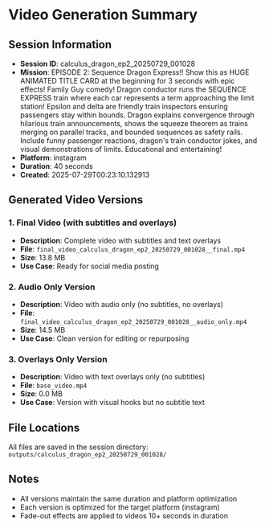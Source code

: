 # Video Generation Summary

## Session Information
- **Session ID**: calculus_dragon_ep2_20250729_001028
- **Mission**: EPISODE 2: Sequence Dragon Express!! Show this as HUGE ANIMATED TITLE CARD at the beginning for 3 seconds with epic effects! Family Guy comedy! Dragon conductor runs the SEQUENCE EXPRESS train where each car represents a term approaching the limit station! Epsilon and delta are friendly train inspectors ensuring passengers stay within bounds. Dragon explains convergence through hilarious train announcements, shows the squeeze theorem as trains merging on parallel tracks, and bounded sequences as safety rails. Include funny passenger reactions, dragon's train conductor jokes, and visual demonstrations of limits. Educational and entertaining!
- **Platform**: instagram
- **Duration**: 40 seconds
- **Created**: 2025-07-29T00:23:10.132913

## Generated Video Versions

### 1. Final Video (with subtitles and overlays)
- **Description**: Complete video with subtitles and text overlays
- **File**: `final_video_calculus_dragon_ep2_20250729_001028__final.mp4`
- **Size**: 13.8 MB
- **Use Case**: Ready for social media posting

### 2. Audio Only Version
- **Description**: Video with audio only (no subtitles, no overlays)
- **File**: `final_video_calculus_dragon_ep2_20250729_001028__audio_only.mp4`
- **Size**: 14.5 MB
- **Use Case**: Clean version for editing or repurposing

### 3. Overlays Only Version
- **Description**: Video with text overlays only (no subtitles)
- **File**: `base_video.mp4`
- **Size**: 0.0 MB
- **Use Case**: Version with visual hooks but no subtitle text

## File Locations
All files are saved in the session directory: `outputs/calculus_dragon_ep2_20250729_001028/`

## Notes
- All versions maintain the same duration and platform optimization
- Each version is optimized for the target platform (instagram)
- Fade-out effects are applied to videos 10+ seconds in duration
